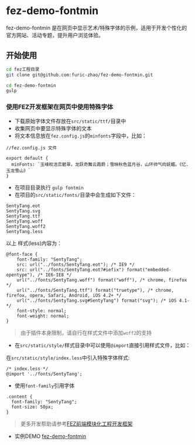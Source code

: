# fez-demo-fontmin

fez-demo-fontmin 是在网页中显示艺术/特殊字体的示例，适用于开发个性化的官方网站、活动专题，提升用户浏览体验。

## 开始使用

```bash
cd fez工程目录
git clone git@github.com:furic-zhao/fez-demo-fontmin.git

cd fez-demo-fontmin
gulp
```

### 使用FEZ开发框架在网页中使用特殊字体

- 下载原始字体文件存放在`src/static/ttf/`目录中
- 收集网页中要显示特殊字体的文本
- 将文本信息放在`fez.config.js`的`minfonts`字段中，比如：

```
//fez.config.js 文件

export default {
  minFonts: `玉峰皎洁峦碧翠，龙跃奇舞云霞蔚；雪映秋色蓝月谷，山环帅气向妩媚。《忆.玉龙雪山》`
}
```

- 在项目目录执行 `gulp fontmin`
- 在项目的`src/static/fonts/`目录中会生成如下文件：

```
SentyTang.eot
SentyTang.svg
SentyTang.ttf
SentyTang.woff
SentyTang.woff2
SentyTang.less
```

以上 样式(less)内容为：

```
@font-face {
    font-family: "SentyTang";
    src: url("../fonts/SentyTang.eot"); /* IE9 */
    src: url("../fonts/SentyTang.eot?#iefix") format("embedded-opentype"), /* IE6-IE8 */
    url("../fonts/SentyTang.woff") format("woff"), /* chrome, firefox */
    url("../fonts/SentyTang.ttf") format("truetype"), /* chrome, firefox, opera, Safari, Android, iOS 4.2+ */
    url("../fonts/SentyTang.svg#SentyTang") format("svg"); /* iOS 4.1- */
    font-style: normal;
    font-weight: normal;
}
```

> 由于插件本身限制，请自行在样式文件中添加`woff2`的支持

- 在`src/static/style/`样式目录中可以使用`@import`直接引用样式文件，比如：

在`src/static/style/index.less`中引入特殊字体样式:

```
/* index.less */
@import '../fonts/SentyTang';
```

- 使用`font-family`引用字体

```
.content {
  font-family: "SentyTang";
  font-size: 50px;
}
```


> 更多开发帮助请参考[FEZ前端模块化工程开发框架](https://github.com/furic-zhao/fez)

- 实例DEMO
[fez-demo-fontmin](http://www.hestudy.com/fontmin/)